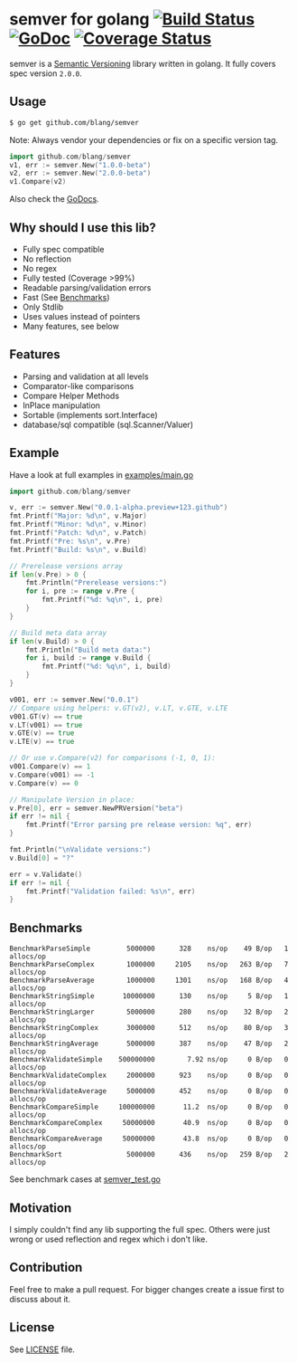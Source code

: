 semver for golang [![Build Status](https://drone.io/github.com/blang/semver/status.png)](https://drone.io/github.com/blang/semver/latest) [![GoDoc](https://godoc.org/github.com/blang/semver?status.png)](https://godoc.org/github.com/blang/semver) [![Coverage Status](https://img.shields.io/coveralls/blang/semver.svg)](https://coveralls.io/r/blang/semver?branch=master)
======

semver is a [Semantic Versioning](http://semver.org/) library written in golang. It fully covers spec version `2.0.0`.

Usage
-----
```bash
$ go get github.com/blang/semver
```
Note: Always vendor your dependencies or fix on a specific version tag.

```go
import github.com/blang/semver
v1, err := semver.New("1.0.0-beta")
v2, err := semver.New("2.0.0-beta")
v1.Compare(v2)
```

Also check the [GoDocs](http://godoc.org/github.com/blang/semver).

Why should I use this lib?
-----

- Fully spec compatible
- No reflection
- No regex
- Fully tested (Coverage >99%)
- Readable parsing/validation errors
- Fast (See [Benchmarks](#benchmarks))
- Only Stdlib
- Uses values instead of pointers
- Many features, see below


Features
-----

- Parsing and validation at all levels
- Comparator-like comparisons
- Compare Helper Methods
- InPlace manipulation
- Sortable (implements sort.Interface)
- database/sql compatible (sql.Scanner/Valuer)


Example
-----

Have a look at full examples in [examples/main.go](examples/main.go)

```go
import github.com/blang/semver

v, err := semver.New("0.0.1-alpha.preview+123.github")
fmt.Printf("Major: %d\n", v.Major)
fmt.Printf("Minor: %d\n", v.Minor)
fmt.Printf("Patch: %d\n", v.Patch)
fmt.Printf("Pre: %s\n", v.Pre)
fmt.Printf("Build: %s\n", v.Build)

// Prerelease versions array
if len(v.Pre) > 0 {
    fmt.Println("Prerelease versions:")
    for i, pre := range v.Pre {
        fmt.Printf("%d: %q\n", i, pre)
    }
}

// Build meta data array
if len(v.Build) > 0 {
    fmt.Println("Build meta data:")
    for i, build := range v.Build {
        fmt.Printf("%d: %q\n", i, build)
    }
}

v001, err := semver.New("0.0.1")
// Compare using helpers: v.GT(v2), v.LT, v.GTE, v.LTE
v001.GT(v) == true
v.LT(v001) == true
v.GTE(v) == true
v.LTE(v) == true

// Or use v.Compare(v2) for comparisons (-1, 0, 1):
v001.Compare(v) == 1
v.Compare(v001) == -1
v.Compare(v) == 0

// Manipulate Version in place:
v.Pre[0], err = semver.NewPRVersion("beta")
if err != nil {
    fmt.Printf("Error parsing pre release version: %q", err)
}

fmt.Println("\nValidate versions:")
v.Build[0] = "?"

err = v.Validate()
if err != nil {
    fmt.Printf("Validation failed: %s\n", err)
}
```

Benchmarks
-----

    BenchmarkParseSimple         5000000      328    ns/op    49 B/op   1 allocs/op
    BenchmarkParseComplex        1000000     2105    ns/op   263 B/op   7 allocs/op
    BenchmarkParseAverage        1000000     1301    ns/op   168 B/op   4 allocs/op
    BenchmarkStringSimple       10000000      130    ns/op     5 B/op   1 allocs/op
    BenchmarkStringLarger        5000000      280    ns/op    32 B/op   2 allocs/op
    BenchmarkStringComplex       3000000      512    ns/op    80 B/op   3 allocs/op
    BenchmarkStringAverage       5000000      387    ns/op    47 B/op   2 allocs/op
    BenchmarkValidateSimple    500000000        7.92 ns/op     0 B/op   0 allocs/op
    BenchmarkValidateComplex     2000000      923    ns/op     0 B/op   0 allocs/op
    BenchmarkValidateAverage     5000000      452    ns/op     0 B/op   0 allocs/op
    BenchmarkCompareSimple     100000000       11.2  ns/op     0 B/op   0 allocs/op
    BenchmarkCompareComplex     50000000       40.9  ns/op     0 B/op   0 allocs/op
    BenchmarkCompareAverage     50000000       43.8  ns/op     0 B/op   0 allocs/op
    BenchmarkSort                5000000      436    ns/op   259 B/op   2 allocs/op

See benchmark cases at [semver_test.go](semver_test.go)


Motivation
-----

I simply couldn't find any lib supporting the full spec. Others were just wrong or used reflection and regex which i don't like.


Contribution
-----

Feel free to make a pull request. For bigger changes create a issue first to discuss about it.


License
-----

See [LICENSE](LICENSE) file.

